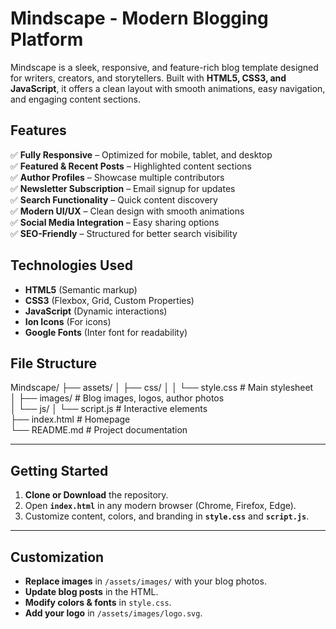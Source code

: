 # Mindscape - Modern Blogging Platform

Mindscape is a sleek, responsive, and feature-rich blog template designed for writers, creators, and storytellers. Built with **HTML5, CSS3, and JavaScript**, it offers a clean layout with smooth animations, easy navigation, and engaging content sections.  


## Features 

✅ **Fully Responsive** – Optimized for mobile, tablet, and desktop  
✅ **Featured & Recent Posts** – Highlighted content sections  
✅ **Author Profiles** – Showcase multiple contributors  
✅ **Newsletter Subscription** – Email signup for updates  
✅ **Search Functionality** – Quick content discovery  
✅ **Modern UI/UX** – Clean design with smooth animations  
✅ **Social Media Integration** – Easy sharing options  
✅ **SEO-Friendly** – Structured for better search visibility  


## Technologies Used

- **HTML5** (Semantic markup)  
- **CSS3** (Flexbox, Grid, Custom Properties)  
- **JavaScript** (Dynamic interactions)  
- **Ion Icons** (For icons)  
- **Google Fonts** (Inter font for readability)  


## File Structure


Mindscape/
├── assets/
│   ├── css/
│   │   └── style.css          # Main stylesheet  
│   ├── images/                # Blog images, logos, author photos  
│   └── js/
│       └── script.js          # Interactive elements  
├── index.html                 # Homepage  
└── README.md                  # Project documentation  

---

## Getting Started

1. **Clone or Download** the repository.  
2. Open **`index.html`** in any modern browser (Chrome, Firefox, Edge).  
3. Customize content, colors, and branding in **`style.css`** and **`script.js`**.  

---

## Customization

- **Replace images** in `/assets/images/` with your blog photos.  
- **Update blog posts** in the HTML.  
- **Modify colors & fonts** in `style.css`.  
- **Add your logo** in `/assets/images/logo.svg`.  
